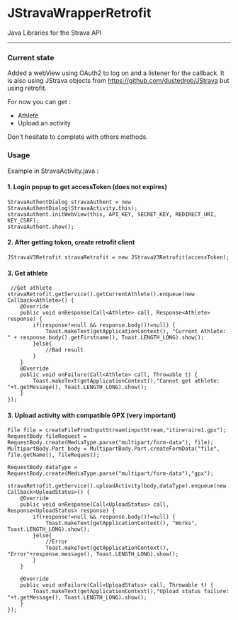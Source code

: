 # JStravaWrapperRetrofit
Java Libraries for the Strava API

--------------------------

### Current state

Added a webView using OAuth2 to log on and a listener for the callback.
It is also using JStrava objects from https://github.com/dustedrob/JStrava but using retrofit.

For now you can get : 
- Athlete
- Upload an activity 

Don't hesitate to complete with others methods.

### Usage

Example in StravaActivity.java : 

#### 1. Login popup to get accessToken (does not expires)

```
StravaAuthentDialog stravaAuthent = new StravaAuthentDialog(StravaActivity.this);
stravaAuthent.initWebView(this, API_KEY, SECRET_KEY, REDIRECT_URI, KEY_CSRF);
stravaAuthent.show();
```

#### 2. After getting token, create retrofit client

```
JStravaV3Retrofit stravaRetrofit = new JStravaV3Retrofit(accessToken);
```

#### 3. Get athlete

```
 //Get athlete
stravaRetrofit.getService().getCurrentAthlete().enqueue(new Callback<Athlete>() {
    @Override
    public void onResponse(Call<Athlete> call, Response<Athlete> response) {
        if(response!=null && response.body()!=null) {
            Toast.makeText(getApplicationContext(), "Current Athlete: " + response.body().getFirstname(), Toast.LENGTH_LONG).show();
        }else{
            //Bad result
        }
    }
    @Override
    public void onFailure(Call<Athlete> call, Throwable t) {
        Toast.makeText(getApplicationContext(),"Cannot get athlete: "+t.getMessage(), Toast.LENGTH_LONG).show();
    }
});
```

#### 3. Upload activity with compatible GPX (very important)

```
File file = createFileFromInputStream(inputStream,"itineraire1.gpx");
RequestBody fileRequest = RequestBody.create(MediaType.parse("multipart/form-data"), file);
MultipartBody.Part body = MultipartBody.Part.createFormData("file", file.getName(), fileRequest);

RequestBody dataType = RequestBody.create(MediaType.parse("multipart/form-data"),"gpx");

stravaRetrofit.getService().uploadActivity(body,dataType).enqueue(new Callback<UploadStatus>() {
    @Override
    public void onResponse(Call<UploadStatus> call, Response<UploadStatus> response) {
        if(response!=null && response.body()!=null) {
            Toast.makeText(getApplicationContext(), "Works", Toast.LENGTH_LONG).show();
        }else{
            //Error
            Toast.makeText(getApplicationContext(), "Error"+response.message(), Toast.LENGTH_LONG).show();
        }
    }

    @Override
    public void onFailure(Call<UploadStatus> call, Throwable t) {
        Toast.makeText(getApplicationContext(),"Upload status failure: "+t.getMessage(), Toast.LENGTH_LONG).show();
    }
});
```
